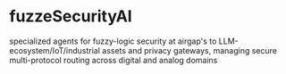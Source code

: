 # fuzzeSecurityAI
specialized agents for fuzzy-logic security
at airgap's to LLM-ecosystem/IoT/industrial assets
and privacy gateways, managing secure multi-protocol
routing across digital and analog domains

